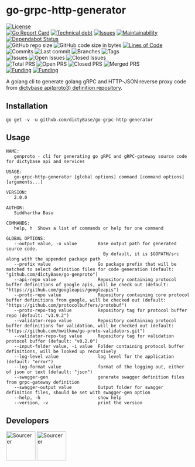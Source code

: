 # go-grpc-http-generator
[![License](https://img.shields.io/badge/License-BSD%202--Clause-blue.svg)](LICENSE)   
[![Go Report Card](https://goreportcard.com/badge/github.com/dictyBase/go-grpc-http-generator)](https://goreportcard.com/report/github.com/dictyBase/go-grpc-http-generator)
[![Technical debt](https://badgen.net/codeclimate/tech-debt/dictyBase/go-grpc-http-generator)](https://codeclimate.com/github/dictyBase/go-grpc-http-generator/trends/technical_debt)
[![Issues](https://badgen.net/codeclimate/issues/dictyBase/go-grpc-http-generator)](https://codeclimate.com/github/dictyBase/go-grpc-http-generator/issues)
[![Maintainability](https://api.codeclimate.com/v1/badges/fa67b8ce344f4c7bf7b1/maintainability)](https://codeclimate.com/github/dictyBase/go-grpc-http-generator/maintainability)
[![Dependabot Status](https://api.dependabot.com/badges/status?host=github&repo=dictyBase/go-grpc-http-generator)](https://dependabot.com)   
![GitHub repo size](https://img.shields.io/github/repo-size/dictyBase/go-grpc-http-generator?style=plastic)
![GitHub code size in bytes](https://img.shields.io/github/languages/code-size/dictyBase/go-grpc-http-generator?style=plastic)
[![Lines of Code](https://badgen.net/codeclimate/loc/dictyBase/go-grpc-http-generator)](https://codeclimate.com/github/dictyBase/go-grpc-http-generator/code)   
![Commits](https://badgen.net/github/commits/dictyBase/go-grpc-http-generator/master)
![Last commit](https://badgen.net/github/last-commit/dictyBase/go-grpc-http-generator/master)
![Branches](https://badgen.net/github/branches/dictyBase/go-grpc-http-generator)
![Tags](https://badgen.net/github/tags/dictyBase/go-grpc-http-generator)   
![Issues](https://badgen.net/github/issues/dictyBase/go-grpc-http-generator)
![Open Issues](https://badgen.net/github/open-issues/dictyBase/go-grpc-http-generator)
![Closed Issues](https://badgen.net/github/closed-issues/dictyBase/go-grpc-http-generator)   
![Total PRS](https://badgen.net/github/prs/dictyBase/go-grpc-http-generator)
![Open PRS](https://badgen.net/github/open-prs/dictyBase/go-grpc-http-generator)
![Closed PRS](https://badgen.net/github/closed-prs/dictyBase/go-grpc-http-generator)
![Merged PRS](https://badgen.net/github/merged-prs/dictyBase/go-grpc-http-generator)   
[![Funding](https://badgen.net/badge/NIGMS/Rex%20L%20Chisholm,dictyBase/yellow?list=|)](https://projectreporter.nih.gov/project_info_description.cfm?aid=9476993)
[![Funding](https://badgen.net/badge/NIGMS/Rex%20L%20Chisholm,DSC/yellow?list=|)](https://projectreporter.nih.gov/project_info_description.cfm?aid=9438930)

A golang cli to generate golang gRPC and HTTP-JSON reverse proxy code from
[dictybase api(proto3) definition
repository](https://github.com/dictyBase/dictybaseapis).

## Installation
```
go get -v -u github.com/dictyBase/go-grpc-http-generator
```

## Usage 
```
NAME:
   genproto - cli for generating go gRPC and gRPC-gateway source code for dictybase api and services

USAGE:
   go-grpc-http-generator [global options] command [command options] [arguments...]

VERSION:
   2.0.0

AUTHOR:
   Siddhartha Basu

COMMANDS:
   help, h  Shows a list of commands or help for one command

GLOBAL OPTIONS:
   --output value, -o value        Base output path for generated source code.
                                     By default, it is $GOPATH/src along with the appended package path
   --prefix value                  Go package prefix that will be matched to select definition files for code generation (default: "github.com/dictyBase/go-genproto")
   --api-repo value                Repository containing protocol buffer definitions of google apis, will be check out (default: "https://github.com/googleapis/googleapis")
   --proto-repo value              Repository containing core protocol buffer definitions from google, will be checked out (default: "https://github.com/protocolbuffers/protobuf")
   --proto-repo-tag value          Repository tag for protocol buffer repo (default: "v3.9.2")
   --validator-repo value          Repository containing protocol buffer definitions for validation, will be checked out (default: "https://github.com/mwitkow/go-proto-validators.git")
   --validator-repo-tag value      Repository tag for validation protocol buffer (default: "v0.2.0")
   --input-folder value, -i value  Folder containing protocol buffer definitions, will be looked up recursively
   --log-level value               log level for the application (default: "error")
   --log-format value              format of the logging out, either of json or text (default: "json")
   --swagger-gen                   generate swagger definition files from grpc-gateway definition
   --swagger-output value          Output folder for swagger definition files, should be set with swagger-gen option
   --help, -h                      show help
   --version, -v                   print the version
```

## Developers
<a href="https://sourcerer.io/cybersiddhu"><img src="https://sourcerer.io/assets/avatar/cybersiddhu" height="80px" alt="Sourcerer"></a>
<a href="https://sourcerer.io/wildlifehexagon"><img src="https://sourcerer.io/assets/avatar/wildlifehexagon" height="80px" alt="Sourcerer"></a>
